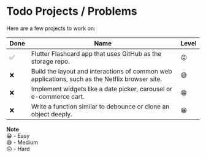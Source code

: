 # Todo Projects / Problems
Here are a few projects to work on:

| Done | Name                                                                                    | Level  |
|-----------------------------------------------------------------------------------------|-----|--------|
| ✅ | Flutter Flashcard app that uses GitHub as the storage repo. | 😖 |
| ❌ | Build the layout and interactions of common web applications, such as the Netflix browser site. | 😅 |
| ❌ | Implement widgets like a date picker, carousel or e-commerce cart. | 😁 |
| ❌ | Write a function similar to debounce or clone an object deeply. | 😁 |


**Note**<br>
😁 - Easy<br>
😅 - Medium<br>
😖 - Hard<br>
